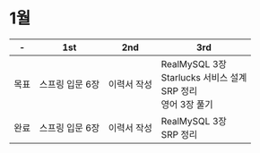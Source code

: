# 1월
| - | 1st       | 2nd    | 3rd                                                    |
|---|-----------|--------|--------------------------------------------------------|
|목표| 스프링 입문 6장 | 이력서 작성 | RealMySQL 3장<br>Starlucks 서비스 설계<br>SRP 정리<br>영어 3장 풀기 |
|완료| 스프링 입문 6장 | 이력서 작성 | RealMySQL 3장<br>SRP 정리                                 | 